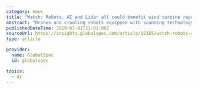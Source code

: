 ```yaml
---
category: news
title: "Watch: Robots, AI and Lidar all could benefit wind turbine repair, Sandia says"
abstract: "Drones and crawling robots equipped with scanning technology could help wind blades remain in service longer, which may help lower the cost of wind energy at a time when blades are getting bigger, pricier and harder to transport, Sandia National ..."
publishedDateTime: 2019-07-01T21:01:00Z
sourceUrl: https://insights.globalspec.com/article/12165/watch-robots-ai-and-lidar-all-could-benefit-wind-turbine-repair-sandia-says
type: article

provider:
  name: GlobalSpec
  id: globalspec

topics:
  - AI
---
```

